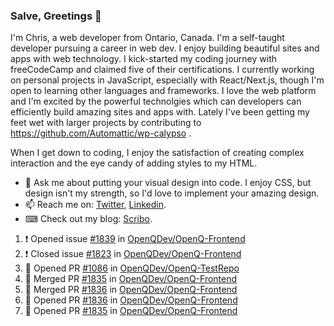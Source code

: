 ### Salve, Greetings 👋

I'm Chris, a web developer from Ontario, Canada. I'm a self-taught developer pursuing a career in web dev. I enjoy building beautiful sites and apps with web technology.
I kick-started my coding journey with freeCodeCamp and claimed five of their certifications.  I currently working on personal projects in JavaScript, especially with React/Next.js, though I'm open to learning other languages and frameworks. I love the web platform and I'm excited by the powerful technolgies which can developers can efficiently build amazing sites and apps with. Lately I've been getting my feet wet with larger projects by contributing to https://github.com/Automattic/wp-calypso .

When I get down to coding, I enjoy the satisfaction of creating complex interaction and the eye candy of adding styles to my HTML. 

- 💬 Ask me about putting your visual design into code. I enjoy CSS, but design isn't my strength, so I'd love to implement your amazing design.
- 📫 Reach me on: [Twitter](https://twitter.com/Christo28120856), [Linkedin](https://www.linkedin.com/in/christopher-stevers-07b9a5204/).
- ⌨ Check out my blog: [Scribo](https://christopherstevers.cf).
<!--
**Christopher-Stevers/Christopher-Stevers** is a ✨ _special_ ✨ repository because its `README.md` (this file) appears on your GitHub profile.

Here are some ideas to get you started:

- 🔭 I’m currently working on ...
- 🌱 I’m currently learning ...
- 👯 I’m looking to collaborate on ...
- 🤔 I’m looking for help with ...
- 😄 Pronouns: ...
- ⚡ Fun fact: ...
-->

<!--START_SECTION:activity-->
1. ❗️ Opened issue [#1839](https://github.com/OpenQDev/OpenQ-Frontend/issues/1839) in [OpenQDev/OpenQ-Frontend](https://github.com/OpenQDev/OpenQ-Frontend)
2. ❗️ Closed issue [#1823](https://github.com/OpenQDev/OpenQ-Frontend/issues/1823) in [OpenQDev/OpenQ-Frontend](https://github.com/OpenQDev/OpenQ-Frontend)
3. 💪 Opened PR [#1086](https://github.com/OpenQDev/OpenQ-TestRepo/pull/1086) in [OpenQDev/OpenQ-TestRepo](https://github.com/OpenQDev/OpenQ-TestRepo)
4. 🎉 Merged PR [#1835](https://github.com/OpenQDev/OpenQ-Frontend/pull/1835) in [OpenQDev/OpenQ-Frontend](https://github.com/OpenQDev/OpenQ-Frontend)
5. 🎉 Merged PR [#1836](https://github.com/OpenQDev/OpenQ-Frontend/pull/1836) in [OpenQDev/OpenQ-Frontend](https://github.com/OpenQDev/OpenQ-Frontend)
6. 💪 Opened PR [#1836](https://github.com/OpenQDev/OpenQ-Frontend/pull/1836) in [OpenQDev/OpenQ-Frontend](https://github.com/OpenQDev/OpenQ-Frontend)
7. 💪 Opened PR [#1835](https://github.com/OpenQDev/OpenQ-Frontend/pull/1835) in [OpenQDev/OpenQ-Frontend](https://github.com/OpenQDev/OpenQ-Frontend)
<!--END_SECTION:activity-->
